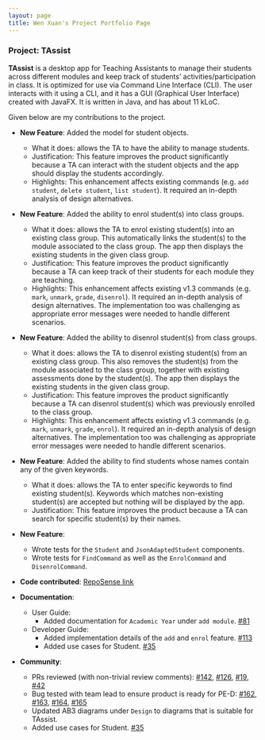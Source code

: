 ```yaml
---
layout: page
title: Wen Xuan's Project Portfolio Page
---
```


### Project: TAssist

**TAssist** is a desktop app for Teaching Assistants to manage their students across different modules and keep track of students’ activities/participation in class. It is optimized for use via Command Line Interface (CLI). The user interacts with it using a CLI, and it has a GUI (Graphical User Interface) created with JavaFX. It is written in Java, and has about 11 kLoC.

Given below are my contributions to the project.

* **New Feature**: Added the model for student objects.
  * What it does: allows the TA to have the ability to manage students.
  * Justification: This feature improves the product significantly because a TA can interact with the student objects and the app should display the students accordingly.
  * Highlights: This enhancement affects existing commands (e.g. `add student`, `delete student`, `list student`). It required an in-depth analysis of design alternatives.


* **New Feature**: Added the ability to enrol student(s) into class groups.
  * What it does: allows the TA to enrol existing student(s) into an existing class group. This automatically links the student(s) to the module associated to the class group. The app then displays the existing students in the given class group.
  * Justification: This feature improves the product significantly because a TA can keep track of their students for each module they are teaching.
  * Highlights: This enhancement affects existing v1.3 commands (e.g. `mark`, `unmark`, `grade`, `disenrol`). It required an in-depth analysis of design alternatives. The implementation too was challenging as appropriate error messages were needed to handle different scenarios.


* **New Feature**: Added the ability to disenrol student(s) from class groups.
  * What it does: allows the TA to disenrol existing student(s) from an existing class group. This also removes the student(s) from the module associated to the class group, together with existing assessments done by the student(s). The app then displays the existing students in the given class group.
  * Justification: This feature improves the product significantly because a TA can disenrol student(s) which was previously enrolled to the class group.
  * Highlights: This enhancement affects existing v1.3 commands (e.g. `mark`, `unmark`, `grade`, `enrol`). It required an in-depth analysis of design alternatives. The implementation too was challenging as appropriate error messages were needed to handle different scenarios.


* **New Feature**: Added the ability to find students whose names contain any of the given keywords.
  * What it does: allows the TA to enter specific keywords to find existing student(s). Keywords which matches non-existing student(s) are accepted but nothing will be displayed by the app.
  * Justification: This feature improves the product because a TA can search for specific student(s) by their names.


* **New Feature**:
  * Wrote tests for the `Student` and `JsonAdaptedStudent` components.
  * Wrote tests for `FindCommand` as well as the `EnrolCommand` and `DisenrolCommand`.


* **Code contributed**: [RepoSense link](https://nus-cs2103-ay2122s2.github.io/tp-dashboard/?search=wxliong&breakdown=true)


* **Documentation**:
  * User Guide:
    * Added documentation for `Academic Year` under `add module`. [\#81](https://github.com/AY2122S2-CS2103T-T13-2/tp/pull/81)
  * Developer Guide:
    * Added implementation details of the `add` and `enrol` feature. [\#113](https://github.com/AY2122S2-CS2103T-T13-2/tp/pull/113)
    * Added use cases for Student. [\#35](https://github.com/AY2122S2-CS2103T-T13-2/tp/pull/35)


* **Community**:
  * PRs reviewed (with non-trivial review comments): [\#142](https://github.com/AY2122S2-CS2103T-T13-2/tp/pull/142), [\#126](https://github.com/AY2122S2-CS2103T-T13-2/tp/pull/126), [\#19](), [\#42]()
  * Bug tested with team lead to ensure product is ready for PE-D: [\#162](https://github.com/AY2122S2-CS2103T-T13-2/tp/pull/162), [\#163](https://github.com/AY2122S2-CS2103T-T13-2/tp/pull/163), [\#164](https://github.com/AY2122S2-CS2103T-T13-2/tp/pull/164), [\#165](https://github.com/AY2122S2-CS2103T-T13-2/tp/pull/165)
  * Updated AB3 diagrams under `Design` to diagrams that is suitable for TAssist.
  * Added use cases for Student. [\#35](https://github.com/AY2122S2-CS2103T-T13-2/tp/pull/35)
